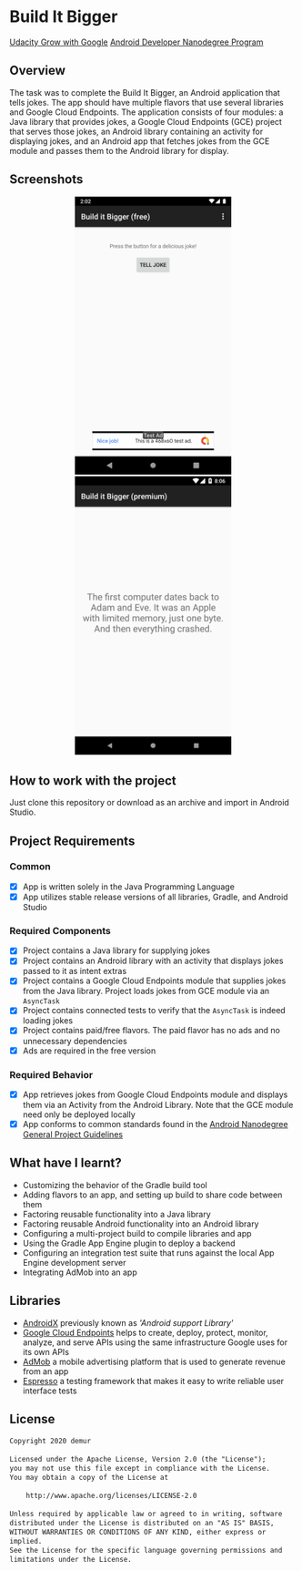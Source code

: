# Build It Bigger
[Udacity Grow with Google](https://www.udacity.com/grow-with-google) [Android Developer Nanodegree Program](https://www.udacity.com/course/android-developer-nanodegree-by-google--nd801)

## Overview
The task was to complete the Build It Bigger, an Android application that tells jokes.
The app should have multiple flavors that use several libraries and Google Cloud Endpoints.
The application consists of four modules: a Java library that provides jokes, a Google Cloud
Endpoints (GCE) project that serves those jokes, an Android library containing an activity for
displaying jokes, and an Android app that fetches jokes from the GCE module and passes them to
the Android library for display.

## Screenshots
<p align="center">
    <img src="screenshots/Screenshot_1.png?raw=true" width=275 />
    <img src="screenshots/Screenshot_2.png?raw=true" width=275 />
</p>

## How to work with the project
Just clone this repository or download as an archive and import in Android Studio.

## Project Requirements

### Common
- [x] App is written solely in the Java Programming Language
- [x] App utilizes stable release versions of all libraries, Gradle, and Android Studio

### Required Components
- [x] Project contains a Java library for supplying jokes
- [x] Project contains an Android library with an activity that displays jokes passed to it as intent extras
- [x] Project contains a Google Cloud Endpoints module that supplies jokes from the Java library. Project loads jokes from GCE module via an `AsyncTask`
- [x] Project contains connected tests to verify that the `AsyncTask` is indeed loading jokes
- [x] Project contains paid/free flavors. The paid flavor has no ads and no unnecessary dependencies
- [x] Ads are required in the free version

### Required Behavior
- [x] App retrieves jokes from Google Cloud Endpoints module and displays them via an Activity from the Android Library. Note that the GCE module need only be deployed locally
- [x] App conforms to common standards found in the [Android Nanodegree General Project Guidelines](http://udacity.github.io/android-nanodegree-guidelines/core.html)

## What have I learnt?
* Customizing the behavior of the Gradle build tool
* Adding flavors to an app, and setting up build to share code between them
* Factoring reusable functionality into a Java library
* Factoring reusable Android functionality into an Android library
* Configuring a multi-project build to compile libraries and app
* Using the Gradle App Engine plugin to deploy a backend
* Configuring an integration test suite that runs against the local App Engine development server
* Integrating AdMob into an app

## Libraries
* [AndroidX](https://developer.android.com/jetpack/androidx/) previously known as *'Android support Library'*
* [Google Cloud Endpoints](https://cloud.google.com/endpoints/docs/frameworks/java/migrating-android) helps to create, deploy, protect, monitor, analyze, and serve APIs using the same infrastructure Google uses for its own APIs
* [AdMob](https://developers.google.com/admob/android/quick-start) a mobile advertising platform that is used to generate revenue from an app
* [Espresso](https://developer.android.com/training/testing/espresso/) a testing framework that makes it easy to write reliable user interface tests

## License
    Copyright 2020 demur

    Licensed under the Apache License, Version 2.0 (the "License");
    you may not use this file except in compliance with the License.
    You may obtain a copy of the License at

        http://www.apache.org/licenses/LICENSE-2.0

    Unless required by applicable law or agreed to in writing, software
    distributed under the License is distributed on an "AS IS" BASIS,
    WITHOUT WARRANTIES OR CONDITIONS OF ANY KIND, either express or implied.
    See the License for the specific language governing permissions and
    limitations under the License.
